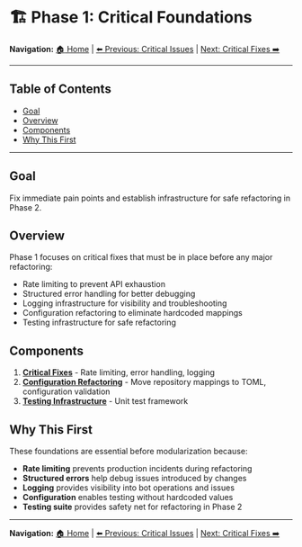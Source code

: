 # :building_construction: Phase 1: Critical Foundations

**Navigation:** [:house: Home](README.md) | [:arrow_left: Previous: Critical Issues](02-critical-issues.md) | [Next: Critical Fixes :arrow_right:](04-phase0-critical-fixes.md)

---

## Table of Contents
- [Goal](#goal)
- [Overview](#overview)
- [Components](#components)
- [Why This First](#why-this-first)

---

## Goal

Fix immediate pain points and establish infrastructure for safe refactoring in Phase 2.

## Overview

Phase 1 focuses on critical fixes that must be in place before any major refactoring:
- Rate limiting to prevent API exhaustion
- Structured error handling for better debugging
- Logging infrastructure for visibility and troubleshooting
- Configuration refactoring to eliminate hardcoded mappings
- Testing infrastructure for safe refactoring

## Components

1. **[Critical Fixes](04-phase0-critical-fixes.md)** - Rate limiting, error handling, logging
2. **[Configuration Refactoring](05-phase0-conf-refact.md)** - Move repository mappings to TOML, configuration validation
3. **[Testing Infrastructure](06-phase0-testing-infra.md)** - Unit test framework

## Why This First

These foundations are essential before modularization because:
- **Rate limiting** prevents production incidents during refactoring
- **Structured errors** help debug issues introduced by changes
- **Logging** provides visibility into bot operations and issues
- **Configuration** enables testing without hardcoded values
- **Testing suite** provides safety net for refactoring in Phase 2

---

**Navigation:** [:house: Home](README.md) | [:arrow_left: Previous: Critical Issues](02-critical-issues.md) | [Next: Critical Fixes :arrow_right:](04-phase0-critical-fixes.md)

